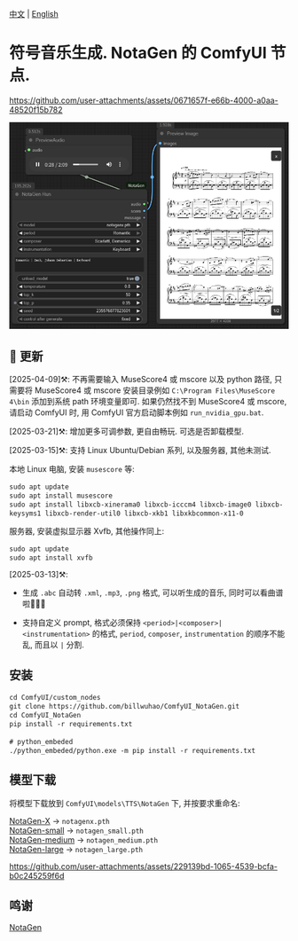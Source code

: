 [中文](README-CN.md) | [English](README.md)

# 符号音乐生成. NotaGen 的 ComfyUI 节点.

https://github.com/user-attachments/assets/0671657f-e66b-4000-a0aa-48520f15b782

![image](https://github.com/billwuhao/ComfyUI_NotaGen/blob/master/images/2025-03-10_06-24-03.png)


## 📣 更新

[2025-04-09]⚒️: 不再需要输入 MuseScore4 或 mscore 以及 python 路径, 只需要将 MuseScore4 或 mscore 安装目录例如 `C:\Program Files\MuseScore 4\bin` 添加到系统 path 环境变量即可. 如果仍然找不到 MuseScore4 或 mscore, 请启动 ComfyUI 时, 用 ComfyUI 官方启动脚本例如 `run_nvidia_gpu.bat`.

[2025-03-21]⚒️: 增加更多可调参数, 更自由畅玩. 可选是否卸载模型.

[2025-03-15]⚒️: 支持 Linux Ubuntu/Debian 系列, 以及服务器, 其他未测试.

本地 Linux 电脑, 安装 `musescore` 等:
```
sudo apt update
sudo apt install musescore
sudo apt install libxcb-xinerama0 libxcb-icccm4 libxcb-image0 libxcb-keysyms1 libxcb-render-util0 libxcb-xkb1 libxkbcommon-x11-0
```

服务器, 安装虚拟显示器 Xvfb, 其他操作同上:
```
sudo apt update
sudo apt install xvfb
```

[2025-03-13]⚒️: 

- 生成 `.abc` 自动转 `.xml`, `.mp3`, `.png` 格式, 可以听生成的音乐, 同时可以看曲谱啦🎵🎵🎵

- 支持自定义 prompt, 格式必须保持 `<period>|<composer>|<instrumentation>` 的格式, `period`, `composer`, `instrumentation` 的顺序不能乱, 而且以 `|` 分割.

## 安装

```
cd ComfyUI/custom_nodes
git clone https://github.com/billwuhao/ComfyUI_NotaGen.git
cd ComfyUI_NotaGen
pip install -r requirements.txt

# python_embeded
./python_embeded/python.exe -m pip install -r requirements.txt
```

## 模型下载

将模型下载放到 `ComfyUI\models\TTS\NotaGen` 下, 并按要求重命名:

[NotaGen-X](https://huggingface.co/ElectricAlexis/NotaGen/blob/main/weights_notagenx_p_size_16_p_length_1024_p_layers_20_h_size_1280.pth) → `notagenx.pth`  
[NotaGen-small](https://huggingface.co/ElectricAlexis/NotaGen/blob/main/weights_notagen_pretrain_p_size_16_p_length_2048_p_layers_12_c_layers_3_h_size_768_lr_0.0002_batch_8.pth) → `notagen_small.pth`   
[NotaGen-medium](https://huggingface.co/ElectricAlexis/NotaGen/blob/main/weights_notagen_pretrain_p_size_16_p_length_2048_p_layers_16_c_layers_3_h_size_1024_lr_0.0001_batch_4.pth) → `notagen_medium.pth`  
[NotaGen-large](https://huggingface.co/ElectricAlexis/NotaGen/blob/main/weights_notagen_pretrain_p_size_16_p_length_1024_p_layers_20_c_layers_6_h_size_1280_lr_0.0001_batch_4.pth) → `notagen_large.pth`  


https://github.com/user-attachments/assets/229139bd-1065-4539-bcfa-b0c245259f6d

## 鸣谢

[NotaGen](https://github.com/ElectricAlexis/NotaGen)